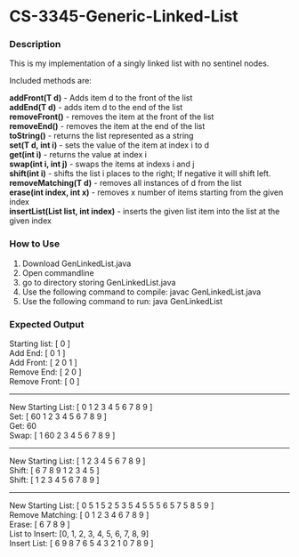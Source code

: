 # CS-3345-Generic-Linked-List

### Description

This is my implementation of a singly linked list with no sentinel nodes.  

Included methods are:  

**addFront(T d)** - Adds item d to the front of the list  
**addEnd(T d)** - adds item d to the end of the list  
**removeFront()** - removes the item at the front of the list  
**removeEnd()** - removes the item at the end of the list  
**toString()** - returns the list represented as a string  
**set(T d, int i)** - sets the value of the item at index i to d  
**get(int i)** - returns the value at index i  
**swap(int i, int j)** - swaps the items at indexs i and j  
**shift(int i)** - shifts the list i places to the right; If negative it will shift left.  
**removeMatching(T d)** - removes all instances of d from the list  
**erase(int index, int x)** - removes x number of items starting from the given index   
**insertList(List<T> list, int index)** - inserts the given list item into the list at the given index  

### How to Use

1. Download GenLinkedList.java
2. Open commandline
3. go to directory storing GenLinkedList.java
4. Use the following command to compile: javac GenLinkedList.java
5. Use the following command to run: java GenLinkedList

### Expected Output
Starting list: [ 0 ]  
Add End: [ 0 1 ]  
Add Front: [ 2 0 1 ]  
Remove End: [ 2 0 ]  
Remove Front: [ 0 ]  
___________________________________  

New Starting List: [ 0 1 2 3 4 5 6 7 8 9 ]  
Set: [ 60 1 2 3 4 5 6 7 8 9 ]  
Get: 60  
Swap: [ 1 60 2 3 4 5 6 7 8 9 ]  
___________________________________  

New Starting List: [ 1 2 3 4 5 6 7 8 9 ]  
Shift: [ 6 7 8 9 1 2 3 4 5 ]  
Shift: [ 1 2 3 4 5 6 7 8 9 ]  
___________________________________  

New Starting List: [ 0 5 1 5 2 5 3 5 4 5 5 5 6 5 7 5 8 5 9 ]  
Remove Matching: [ 0 1 2 3 4 6 7 8 9 ]  
Erase: [ 6 7 8 9 ]  
List to Insert: [0, 1, 2, 3, 4, 5, 6, 7, 8, 9]  
Insert List: [ 6 9 8 7 6 5 4 3 2 1 0 7 8 9 ]  
